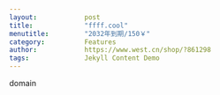 ```yaml
---
layout:            post
title:             "ffff.cool"
menutitle:         "2032年到期/150￥"
category:          Features
author:            https://www.west.cn/shop/?861298
tags:              Jekyll Content Demo
---
```


domain
